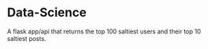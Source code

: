 # Data-Science

A flask app/api that returns the top 100 saltiest users and their top 10 saltiest posts.
